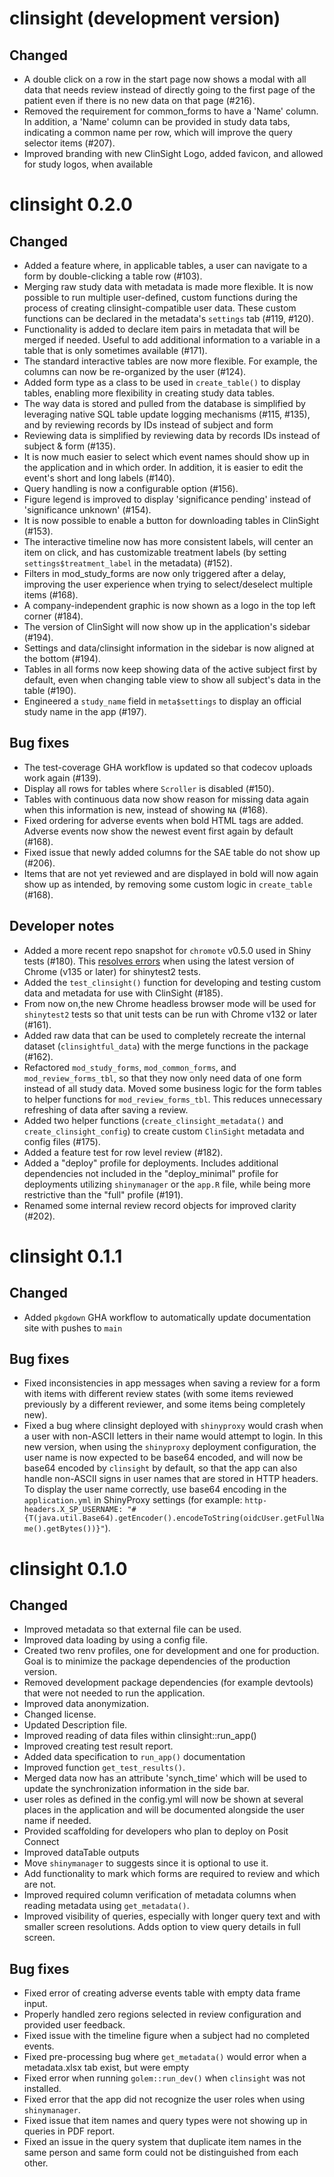 # clinsight (development version)

## Changed

- A double click on a row in the start page now shows a modal with all data that needs review instead of directly going to the first page of the patient even if there is no new data on that page (#216).
- Removed the requirement for common_forms to have a 'Name' column. In addition, a 'Name' column can be provided in study data tabs, indicating a common name per row, which will improve the query selector items (#207).
- Improved branding with new ClinSight Logo, added favicon, and allowed for study logos, when available

# clinsight 0.2.0

## Changed 

- Added a feature where, in applicable tables, a user can navigate to a form by double-clicking a table row (#103).
- Merging raw study data with metadata is made more flexible. It is now possible to run multiple user-defined, custom functions during the process of creating clinsight-compatible user data. These custom functions can be declared in the metadata's `settings` tab (#119, #120).
- Functionality is added to declare item pairs in metadata that will be merged if needed. Useful to add additional information to a variable in a table that is only sometimes available (#171).
- The standard interactive tables are now more flexible. For example, the columns can now be re-organized by the user (#124).
- Added form type as a class to be used in `create_table()` to display tables, enabling more flexibility in creating study data tables.
- The way data is stored and pulled from the database is simplified by leveraging native SQL table update logging mechanisms (#115, #135), and by reviewing records by IDs instead of subject and form    
- Reviewing data is simplified by reviewing data by records IDs instead of subject & form (#135).
- It is now much easier to select which event names should show up in the application and in which order. In addition, it is easier to edit the event's short and long labels (#140).
- Query handling is now a configurable option (#156).
- Figure legend is improved to display 'significance pending' instead of 'significance unknown' (#154).
- It is now possible to enable a button for downloading tables in ClinSight (#153). 
- The interactive timeline now has more consistent labels, will center an item on click, and has customizable treatment labels (by setting `settings$treatment_label` in the metadata) (#152).
- Filters in mod_study_forms are now only triggered after a delay, improving the user experience when trying to select/deselect multiple items (#168).
- A company-independent graphic is now shown as a logo in the top left corner (#184).
- The version of ClinSight will now show up in the application's sidebar (#194).
- Settings and data/clinsight information in the sidebar is now aligned at the bottom (#194).
- Tables in all forms now keep showing data of the active subject first by default, even when changing table view to show all subject's data in the table (#190).
- Engineered a `study_name` field in `meta$settings` to display an official study name in the app (#197).

## Bug fixes

- The test-coverage GHA workflow is updated so that codecov uploads work again (#139).
- Display all rows for tables where `Scroller` is disabled (#150).
- Tables with continuous data now show reason for missing data again when this information is new, instead of showing `NA` (#168). 
- Fixed ordering for adverse events when bold HTML tags are added. Adverse events now show the newest event first again by default (#168).
- Fixed issue that newly added columns for the SAE table do not show up (#206).
- Items that are not yet reviewed and are displayed in bold will now again show up as intended, by removing some custom logic in `create_table` (#168). 


## Developer notes

- Added a more recent repo snapshot for `chromote` v0.5.0 used in Shiny tests (#180). This [resolves errors](https://github.com/rstudio/chromote/issues/204) when using the latest version of Chrome (v135 or later) for shinytest2 tests. 
- Added the `test_clinsight()` function for developing and testing custom data and metadata for use with ClinSight (#185).
- From now on,the new Chrome headless browser mode will be used for `shinytest2` tests so that unit tests can be run with Chrome v132 or later (#161). 
- Added raw data that can be used to completely recreate the internal dataset (`clinsightful_data`) with the merge functions in the package (#162).
- Refactored `mod_study_forms`, `mod_common_forms`, and `mod_review_forms_tbl`, so that they now only need data of one form instead of all study data. Moved some business logic for the form tables to helper functions for `mod_review_forms_tbl`. This reduces unnecessary refreshing of data after saving a review.
- Added two helper functions (`create_clinsight_metadata()` and `create_clinsight_config`) to create custom `ClinSight` metadata and config files (#175).
- Added a feature test for row level review (#182).
- Added a "deploy" profile for deployments. Includes additional dependencies not included in the "deploy_minimal" profile for deployments utilizing `shinymanager` or the `app.R` file, while being more restrictive than the "full" profile (#191).
- Renamed some internal review record objects for improved clarity (#202).

# clinsight 0.1.1

## Changed 

- Added `pkgdown` GHA workflow to automatically update documentation site with pushes to `main`

## Bug fixes

- Fixed inconsistencies in app messages when saving a review for a form with items with different review states (with some items reviewed previously by a different reviewer, and some items being completely new).
- Fixed a bug where clinsight deployed with `shinyproxy` would crash when a user with non-ASCII letters in their name would attempt to login. In this new version, when using the `shinyproxy` deployment configuration, the user name is now expected to be base64 encoded, and will now be base64 encoded by `clinsight` by default, so that the app can also handle non-ASCII signs in user names that are stored in HTTP headers. To display the user name correctly, use base64 encoding in the `application.yml` in ShinyProxy settings (for example: `http-headers.X_SP_USERNAME: "#{T(java.util.Base64).getEncoder().encodeToString(oidcUser.getFullName().getBytes())}"`).

# clinsight 0.1.0

## Changed

- Improved metadata so that external file can be used. 
- Improved data loading by using a config file.
- Created two renv profiles, one for development and one for production. Goal is 
to minimize the package dependencies of the production version.
- Removed development package dependencies (for example devtools) that were not needed to run the application.  
- Improved data anonymization.
- Changed license.
- Updated Description file.
- Improved reading of data files within clinsight::run_app()
- Improved creating test result report.
- Added data specification to `run_app()` documentation
- Improved function `get_test_results()`.
- Merged data now has an attribute 'synch_time' which will be used to update the synchronization information in the side bar.
- user roles as defined in the config.yml will now be shown at several places in the application and will be documented alongside the user name if needed. 
- Provided scaffolding for developers who plan to deploy on Posit Connect
- Improved dataTable outputs
- Move `shinymanager` to suggests since it is optional to use it.
- Add functionality to mark which forms are required to review and which are not.
- Improved required column verification of metadata columns when reading metadata using `get_metadata()`.
- Improved visibility of queries, especially with longer query text and with smaller screen resolutions. Adds option to view query details in full screen.

## Bug fixes

- Fixed error of creating adverse events table with empty data frame input. 
- Properly handled zero regions selected in review configuration and provided user feedback.
- Fixed issue with the timeline figure when a subject had no completed events.
- Fixed pre-processing bug where `get_metadata()` would error when a metadata.xlsx tab exist, but were empty
- Fixed error when running `golem::run_dev()` when `clinsight` was not installed.
- Fixed error that the app did not recognize the user roles when using `shinymanager`. 
- Fixed issue that item names and query types were not showing up in queries in PDF report.
- Fixed an issue in the query system that duplicate item names in the same person and same form could not be distinguished from each other. 
